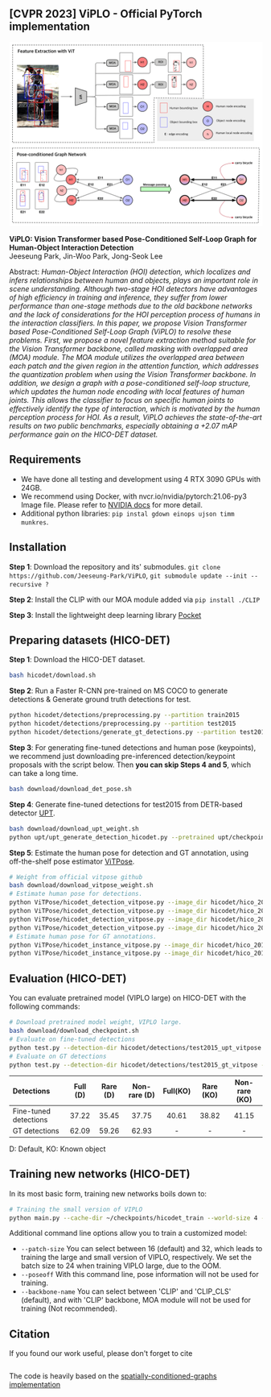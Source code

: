 ## [CVPR 2023] ViPLO - Official PyTorch implementation

![architecture_image](./docs/overall_arch.png)


**ViPLO: Vision Transformer based Pose-Conditioned Self-Loop Graph for Human-Object Interaction Detection**<br>
Jeeseung Park, Jin-Woo Park, Jong-Seok Lee<br>

Abstract: *Human-Object Interaction (HOI) detection, which localizes and infers relationships between human and objects, plays an important role in scene understanding. Although two-stage HOI detectors have advantages of high efficiency in training and inference, they suffer from lower performance than one-stage methods due to the old backbone networks and the lack of considerations for the HOI perception process of humans in the interaction classifiers. In this paper, we propose Vision Transformer based Pose-Conditioned Self-Loop Graph (ViPLO) to resolve these problems. First, we propose a novel feature extraction method suitable for the Vision Transformer backbone, called masking with overlapped area (MOA) module. The MOA module utilizes the overlapped area between each patch and the given region in the attention function, which addresses the quantization problem when using the Vision Transformer backbone. In addition, we design a graph with a pose-conditioned self-loop structure, which updates the human node encoding with local features of human joints. This allows the classifier to focus on specific human joints to effectively identify the type of interaction, which is motivated by the human perception process for HOI. As a result, ViPLO achieves the state-of-the-art results on two public benchmarks, especially obtaining a +2.07 mAP performance gain on the HICO-DET dataset.*

## Requirements

* We have done all testing and development using 4 RTX 3090 GPUs with 24GB.
* We recommend using Docker, with nvcr.io/nvidia/pytorch:21.06-py3 Image file. Please refer to [NVIDIA docs](https://catalog.ngc.nvidia.com/orgs/nvidia/containers/pytorch) for more detail. 
* Additional python libraries: `pip instal gdown einops ujson timm munkres`. 

## Installation

**Step 1**: Download the repository and its' submodules. `git clone https://github.com/Jeeseung-Park/ViPLO`, `git submodule update --init --recursive ? `

**Step 2**: Install the CLIP with our MOA module added via `pip install ./CLIP`

**Step 3**: Install the lightweight deep learning library [Pocket](https://github.com/fredzzhang/pocket)


## Preparing datasets (HICO-DET)

**Step 1**: Download the HICO-DET dataset. 
```.bash
bash hicodet/download.sh 
```

**Step 2**: Run a Faster R-CNN pre-trained on MS COCO to generate detections & Generate ground truth detections for test. 
```.bash
python hicodet/detections/preprocessing.py --partition train2015
python hicodet/detections/preprocessing.py --partition test2015
python hicodet/detections/generate_gt_detections.py --partition test2015 

```

**Step 3**: For generating fine-tuned detections and human pose (keypoints), we recommend just downloading pre-inferenced detection/keypoint proposals with the script below. Then **you can skip Steps 4 and 5**, which can take a long time. 
```.bash
bash download/download_det_pose.sh
```

**Step 4**: Generate fine-tuned detections for test2015 from DETR-based detector [UPT](https://github.com/fredzzhang/upt). 
```.bash
bash download/download_upt_weight.sh 
python upt/upt_generate_detection_hicodet.py --pretrained upt/checkpoints/detr-r101-dc5-hicodet.pth --backbone resnet101 --dilation
```

**Step 5**: Estimate the human pose for detection and GT annotation, using off-the-shelf pose estimator [ViTPose](https://github.com/ViTAE-Transformer/ViTPose). 
```.bash
# Weight from official vitpose github
bash download/download_vitpose_weight.sh 
# Estimate human pose for detections. 
python ViTPose/hicodet_detection_vitpose.py --image_dir hicodet/hico_20160224_det/images/train2015 --det_json_dir hicodet/detections/train2015 --det_save_json_dir hicodet/detections/train2015_vitpose 
python ViTPose/hicodet_detection_vitpose.py --image_dir hicodet/hico_20160224_det/images/test2015 --det_json_dir hicodet/detections/test2015 --det_save_json_dir hicodet/detections/test2015_vitpose
python ViTPose/hicodet_detection_vitpose.py --image_dir hicodet/hico_20160224_det/images/test2015 --det_json_dir hicodet/detections/test2015_upt --det_save_json_dir hicodet/detections/test2015_upt_vitpose
python ViTPose/hicodet_detection_vitpose.py --image_dir hicodet/hico_20160224_det/images/test2015 --det_json_dir hicodet/detections/test2015_gt --det_save_json_dir hicodet/detections/test2015_gt_vitpose
# Estimate human pose for GT annotations. 
python ViTPose/hicodet_instance_vitpose.py --image_dir hicodet/hico_20160224_det/images/train2015 --gt_json_path hicodet/instances_train2015.json --gt_save_json_path hicodet/instances_train2015_vitpose.json 
python ViTPose/hicodet_instance_vitpose.py --image_dir hicodet/hico_20160224_det/images/test2015 --gt_json_path hicodet/instances_test2015.json --gt_save_json_path hicodet/instances_test2015_vitpose.json
```


## Evaluation (HICO-DET)

You can evaluate pretrained model (VIPLO large) on HICO-DET with the following commands:

```.bash
# Download pretrained model weight, VIPLO large.
bash download/download_checkpoint.sh
# Evaluate on fine-tuned detections
python test.py --detection-dir hicodet/detections/test2015_upt_vitpose --model-path checkpoints/best_hicodet.pt 
# Evaluate on GT detections
python test.py --detection-dir hicodet/detections/test2015_gt_vitpose --model-path checkpoints/best_hicodet.pt 
```

| Detections         | Full (D) |Rare (D)|Non-rare (D)|Full(KO)|Rare (KO)|Non-rare (KO)|
|:-------------------|:--------:| :---: | :---: | :---: |:-------:|:-----------:| 
| Fine-tuned detections   |  37.22   | 35.45 |37.75 | 40.61|  38.82  |    41.15    | [
| GT detections |  62.09   | 59.26|  62.93|  -   |   -  |  -  | 

D: Default, KO: Known object

## Training new networks (HICO-DET)


In its most basic form, training new networks boils down to:

```.bash
# Training the small version of VIPLO
python main.py --cache-dir ~/checkpoints/hicodet_train --world-size 4 --batch-size 32 --patch-size 32 
```

Additional command line options allow you to train a customized model:

* `--patch-size` You can select between 16 (default) and 32, which leads to training the large and small version of VIPLO, respectively. We set the batch size to 24 when training VIPLO large, due to the OOM. 
* `--poseoff` With this command line, pose information will not be used for training. 
* `--backbone-name` You can select between 'CLIP' and 'CLIP_CLS' (default), and with 'CLIP' backbone, MOA module will not be used for training (Not recommended). 


## Citation
If you found our work useful, please don't forget to cite
```
```



The code is heavily based on the [spatially-conditioned-graphs implementation](https://github.com/fredzzhang/spatially-conditioned-graphs)
